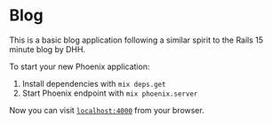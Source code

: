 # Blog

This is a basic blog application following a similar spirit to the Rails 15 minute blog by DHH.



To start your new Phoenix application:

1. Install dependencies with `mix deps.get`
2. Start Phoenix endpoint with `mix phoenix.server`

Now you can visit [`localhost:4000`](http://localhost:4000) from your browser.

